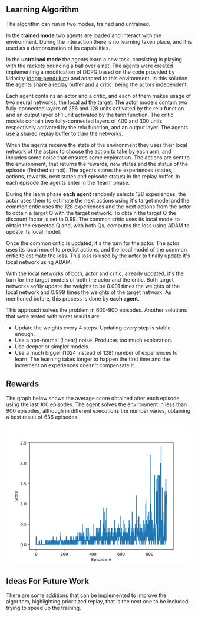 ## Learning Algorithm
The algorithm can run in two modes, trained and untrained.

In the **trained mode** two agents are loaded and interact with the environment. During the interaction there is no learning taken place, and it is used as a demonstration of its capabilities.

In the **untrained mode** the agents learn a new task, consisting in playing with the rackets bouncing a ball over a net. The agents were created implementing a modification of DDPG based on the code provided by Udacity ([ddpg-pendulum](https://github.com/udacity/deep-reinforcement-learning/tree/master/ddpg-pendulum)) and adapted to this environment. In this solution the agents share a replay buffer and a critic, being the actors independent.

Each agent contains an actor and a critic, and each of them makes usage of two neural networks, the local ad the target. The actor models contain two fully-connected layers of 256 and 128 units activated by the relu function and an output layer of 1 unit activated by the tanh function. The critic models contain two fully-connected layers of 400 and 300 units respectively activated by the relu function, and an output layer. The agents use a shared replay buffer to train the networks.

When the agents receive the state of the environment they uses their local network of the actors to choose the action to take by each arm, and includes some noise that ensures some exploration. The actions are sent to the environment, that returns the rewards, new states and the status of the episode (finished or not). The agents stores the experiences (states, actions, rewards, next states and episode status) in the replay buffer. In each episode the agents enter in the 'learn' phase.

During the learn phase **each agent** randomly selects 128 experiences, the actor uses them to estimate the next actions using it's target model and the common critic uses the 128 experiences and the next actions from the actor to obtain a target Q with the target network. To obtain the target Q the discount factor is set to 0.99. The common critic uses its local model to obtain the expected Q and, with both Qs, computes the loss using ADAM to update its local model.

Once the common critic is updated, it's the turn for the actor. The actor uses its local model to predict actions, and the local model of the common critic to estimate the loss. This loss is used by the actor to finally update it's local network using ADAM.

With the local networks of both, actor and critic, already updated, it's the turn for the target models of both the actor and the critic. Both target networks softly update the weights to be 0.001 times the weights of the local network and 0.999 times the  weights of the target network. As mentioned before, this process is done by **each agent**.

This approach solves the problem in 600-900 episodes. Another solutions that were tested with worst results are:
* Update the weights every 4 steps. Updating every step is stable enough.
* Use a non-normal (linear) noise. Produces too much exploration.
* Use deeper or simpler models.
* Use a much bigger (1024 instead of 128) number of experiences to learn. The learning takes longer to happen the first time and the increment on experiences doesn't compensate it.

## Rewards
The graph below shows the average score obtained after each episode using the last 100 episodes. The agent solves the environment in less than 900 episodes, although in different executions the number varies, obtaining a best result of 636 episodes.

![Rewards](docs/rewards_plot.png "Score over episode")

## Ideas For Future Work
There are some additions that can be implemented to improve the algorithm, highlighting prioritized replay, that is the next one to be included trying to speed up the training.
